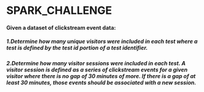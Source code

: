 # SPARK_CHALLENGE
#### Given a dataset of clickstream event data:
##### 1.Determine how many unique visitors were included in each test where a test is defined by the test id portion of a test identifier.
##### 2.Determine how many visitor sessions were included in each test. A visitor session is defined as a series of clickstream events for a given visitor where there is no gap of 30 minutes of more. If there is a gap of at least 30 minutes, those events should be associated with a new session.
